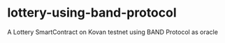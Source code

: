 # lottery-using-band-protocol
A Lottery SmartContract on Kovan testnet using BAND Protocol as oracle
